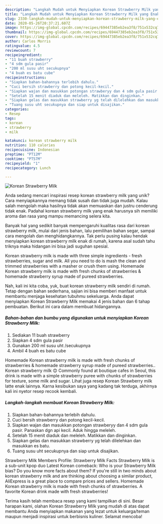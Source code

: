 ```yaml
---
description: "Langkah Mudah untuk Menyiapkan Korean Strawberry Milk yang Enak Banget"
title: "Langkah Mudah untuk Menyiapkan Korean Strawberry Milk yang Enak Banget"
slug: 2330-langkah-mudah-untuk-menyiapkan-korean-strawberry-milk-yang-enak-banget
date: 2020-05-26T20:37:21.607Z
image: https://img-global.cpcdn.com/recipes/69447385eb2ea3f8/751x532cq70/korean-strawberry-milk-foto-resep-utama.jpg
thumbnail: https://img-global.cpcdn.com/recipes/69447385eb2ea3f8/751x532cq70/korean-strawberry-milk-foto-resep-utama.jpg
cover: https://img-global.cpcdn.com/recipes/69447385eb2ea3f8/751x532cq70/korean-strawberry-milk-foto-resep-utama.jpg
author: Carlos Morris
ratingvalue: 4.5
reviewcount: 7
recipeingredient:
- "11 buah strawberry"
- "4 sdm gula pasir"
- "200 ml susu uht secukupnya"
- "4 buah es batu cube"
recipeinstructions:
- "Siapkan bahan-bahannya terlebih dahulu."
- "Cuci bersih strawberry dan potong kecil-kecil."
- "Siapkan wajan dan masukkan potongan strawberyy dan 4 sdm gula pasir. Panaskan dgn api kecil. Aduk hingga meleleh."
- "Setelah 15 menit diaduk dan meleleh. Matikkan dan dinginkan."
- "Siapkan gelas dan masukkan strawberry yg telah dilelehkan dan masukkan es batu."
- "Tuang susu uht secukupnya dan siap untuk disajikan."
categories:
- Resep
tags:
- korean
- strawberry
- milk

katakunci: korean strawberry milk 
nutrition: 110 calories
recipecuisine: Indonesian
preptime: "PT12M"
cooktime: "PT57M"
recipeyield: "1"
recipecategory: Lunch

---
```



![Korean Strawberry Milk](https://img-global.cpcdn.com/recipes/69447385eb2ea3f8/751x532cq70/korean-strawberry-milk-foto-resep-utama.jpg)

Anda sedang mencari inspirasi resep korean strawberry milk yang unik? Cara menyiapkannya memang tidak susah dan tidak juga mudah. Kalau salah mengolah maka hasilnya tidak akan memuaskan dan justru cenderung tidak enak. Padahal korean strawberry milk yang enak harusnya sih memiliki aroma dan rasa yang mampu memancing selera kita.

Banyak hal yang sedikit banyak mempengaruhi kualitas rasa dari korean strawberry milk, mulai dari jenis bahan, lalu pemilihan bahan segar, sampai cara mengolah dan menghidangkannya. Tak perlu pusing kalau hendak menyiapkan korean strawberry milk enak di rumah, karena asal sudah tahu triknya maka hidangan ini bisa jadi suguhan spesial.

Korean strawberry milk is made with three simple ingredients - fresh strawberries, sugar and milk. All you need to do is mash the clean and trimmed strawberries with a masher or crush them using. Homemade Korean strawberry milk is made with fresh chunks of strawberries &amp; homemade strawberry syrup made of pureed strawberries.


Nah, kali ini kita coba, yuk, buat korean strawberry milk sendiri di rumah. Tetap dengan bahan sederhana, sajian ini bisa memberi manfaat untuk membantu menjaga kesehatan tubuhmu sekeluarga. Anda dapat menyiapkan Korean Strawberry Milk memakai 4 jenis bahan dan 6 tahap pembuatan. Berikut ini cara dalam membuat hidangannya.

<!--inarticleads1-->

##### Bahan-bahan dan bumbu yang digunakan untuk menyiapkan Korean Strawberry Milk:

1. Sediakan 11 buah strawberry
1. Siapkan 4 sdm gula pasir
1. Gunakan 200 ml susu uht /secukupnya
1. Ambil 4 buah es batu cube


Homemade Korean strawberry milk is made with fresh chunks of strawberries &amp; homemade strawberry syrup made of pureed strawberries.. Korean strawberry milk 😊 Commonly found at boutique cafes in Seoul, this drink is made with a simple strawberry puree with chunks of strawberries for texture, some milk and sugar. Lihat juga resep Korean Strawberry milk latte enak lainnya. Karna kesibukan saya yang kadang tak terduga, akhirnya kali ini nyetor resep recook kembali. 

<!--inarticleads2-->

##### Langkah-langkah membuat Korean Strawberry Milk:

1. Siapkan bahan-bahannya terlebih dahulu.
1. Cuci bersih strawberry dan potong kecil-kecil.
1. Siapkan wajan dan masukkan potongan strawberyy dan 4 sdm gula pasir. Panaskan dgn api kecil. Aduk hingga meleleh.
1. Setelah 15 menit diaduk dan meleleh. Matikkan dan dinginkan.
1. Siapkan gelas dan masukkan strawberry yg telah dilelehkan dan masukkan es batu.
1. Tuang susu uht secukupnya dan siap untuk disajikan.


Strawberry Milk Members Profile: Strawberry Milk Facts Strawberry Milk is a sub-unit kpop duo Latest Korean comeback: Who is your Strawberry Milk bias? Do you know more facts about them? If you&#39;re still in two minds about korean strawberry milk and are thinking about choosing a similar product, AliExpress is a great place to compare prices and sellers. Homemade Korean strawberry milk is made with fresh chunks of strawberries. A favorite Korean drink made with fresh strawberries! 

Terima kasih telah membaca resep yang kami tampilkan di sini. Besar harapan kami, olahan Korean Strawberry Milk yang mudah di atas dapat membantu Anda menyiapkan makanan yang lezat untuk keluarga/teman maupun menjadi inspirasi untuk berbisnis kuliner. Selamat mencoba!
